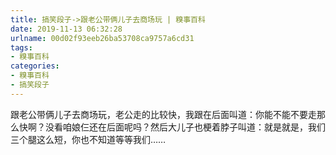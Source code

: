 ```yaml
---
title: 搞笑段子->跟老公带俩儿子去商场玩 | 糗事百科
date: 2019-11-13 06:32:28
urlname: 00d02f93eeb26ba53708ca9757a6cd31
tags: 
- 糗事百科
categories:
- 糗事百科
- 搞笑段子
---
```

跟老公带俩儿子去商场玩，老公走的比较快，我跟在后面叫道：你能不能不要走那么快啊？没看咱娘仨还在后面呢吗？然后大儿子也梗着脖子叫道：就是就是，我们三个腿这么短，你也不知道等等我们……


